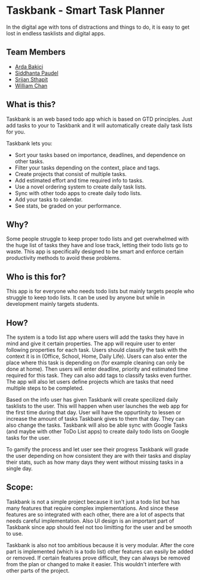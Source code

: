 # Taskbank - Smart Task Planner

In the digital age with tons of distractions and things to do, it is easy to get lost in endless tasklists and digital apps.

## Team Members
- [Arda Bakici](https://github.com/ArdaBakici)
- [Siddhanta Paudel](https://github.com/PaudelSiddhanta)
- [Srijan Sthapit](https://github.com/Srijan3141)
- [William Chan](https://github.com/wc2184)

## What is this?
Taskbank is an web based todo app which is based on GTD principles. Just add tasks to your to Taskbank and it will automatically create daily task lists for you.

Taskbank lets you:
- Sort your tasks based on importance, deadlines, and dependence on other tasks.
- Filter your tasks depending on the context, place and tags.
- Create projects that consist of multiple tasks.
- Add estimated effort and time required info to tasks.
- Use a novel ordering system to create daily task lists.
- Sync with other todo apps to create daily todo lists.
- Add your tasks to calendar.
- See stats, be graded on your performance.
	
## Why?

Some people struggle to keep proper todo lists and get overwhelmed with the huge list of tasks they have and lose track, letting their todo lists go to waste. This app is specifically designed to be smart and enforce certain productivity methods to avoid these problems.
	
## Who is this for?

This app is for everyone who needs todo lists but mainly targets people who struggle to keep todo lists. It can be used by anyone but while in development mainly targets students.

## How?

The system is a todo list app where users will add the tasks they have in mind and give it certain properties. The app will require user to enter following properties for each task. Users should classify the task with the context it is in (Office, School, Home, Daily Life). Users can also enter the place where this task is depending on (for example cleaning can only be done at home). Then users will enter deadline, priority and estimated time required for this task. They can also add tags to classify tasks even further. The app will also let users define projects which are tasks that need multiple steps to be completed. 

Based on the info user has given Taskbank will create specilized daily tasklists to the user. This will happen when user launches the web app for the first time during that day. User will have the oppurtinity to lessen or increase the amount of tasks Taskbank gives to them that day. They can also change the tasks. Taskbank will also be able sync with Google Tasks (and maybe with other ToDo List apps) to create daily todo lists on Google tasks for the user.

To gamify the process and let user see their progress Taskbank will grade the user depending on how consistent they are with their tasks and display their stats, such as how many days they went without missing tasks in a single day.

## Scope:

Taskbank is not a simple project because it isn't just a todo list but has many features that require complex implementations. And since these features are so integrated with each other, there are a lot of aspects that needs careful implementation. Also UI design is an important part of Taskbank since app should feel not too limitting for the user and be smooth to use.

Taskbank is also not too ambitious because it is very modular. After the core part is implemented (which is a todo list) other features can easily be added or removed. If certain features prove difficult, they can always be removed from the plan or changed to make it easier. This wouldn't interfere with other parts of the project.
